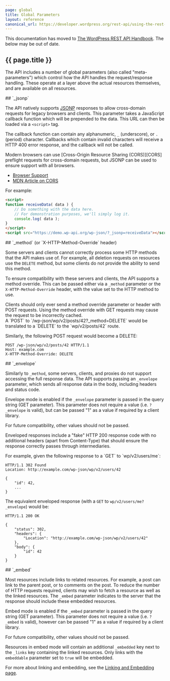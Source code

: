 ```yaml
---
page: global
title: Global Parameters
layout: reference
canonical_url: https://developer.wordpress.org/rest-api/using-the-rest-api/global-parameters/
---
```


<div class="warning">
This documentation has moved to <a href="https://developer.wordpress.org/rest-api/using-the-rest-api/global-parameters/">The WordPress REST API Handbook</a>. The below may be out of date.
</div>

<section class="route">
<div class="primary" markdown="1">
<h1>{{ page.title }}</h1>

The API includes a number of global parameters (also called "meta-parameters") which control how the API handles the request/response handling. These operate at a layer above the actual resources themselves, and are available on all resources.
</div>
</section>

<section class="route">
<div class="primary" markdown="1">
## `_jsonp`

The API natively supports [JSONP][] responses to allow cross-domain requests for legacy browsers and clients. This parameter takes a JavaScript callback function which will be prepended to the data. This URL can then be loaded via a `<script>` tag.

The callback function can contain any alphanumeric, `_` (underscore), or `.` (period) character. Callbacks which contain invalid characters will receive a HTTP 400 error response, and the callback will not be called.

<div class="note" markdown="1">
Modern browsers can use [Cross-Origin Resource Sharing (CORS)][CORS] preflight requests for cross-domain requests, but JSONP can be used to ensure support with all browsers.

* [Browser Support](http://caniuse.com/#feat=cors)
* [MDN Article on CORS](https://developer.mozilla.org/en-US/docs/Web/HTTP/Access_control_CORS)
</div>

[CORS]: https://en.wikipedia.org/wiki/Cross-origin_resource_sharing
[JSONP]: https://en.wikipedia.org/wiki/JSONP

</div>
<div class="secondary" markdown="1">

For example:

```html
<script>
function receiveData( data ) {
	// Do something with the data here.
	// For demonstration purposes, we'll simply log it.
	console.log( data );
}
</script>
<script src="https://demo.wp-api.org/wp-json/?_jsonp=receiveData"></script>
```
</div>
</section>

<section class="route">
<div class="primary" markdown="1">
## `_method` (or `X-HTTP-Method-Override` header)

Some servers and clients cannot correctly process some HTTP methods that the API makes use of. For example, all deletion requests on resources use the `DELETE` method, but some clients do not provide the ability to send this method.

To ensure compatibility with these servers and clients, the API supports a method override. This can be passed either via a `_method` parameter or the `X-HTTP-Method-Override` header, with the value set to the HTTP method to use.

<div class="note warning" markdown="1">
Clients should only ever send a method override parameter or header with POST requests. Using the method override with GET requests may cause the request to be incorrectly cached.
</div>
</div>
<div class="secondary" markdown="1">
A `POST` to `/wp-json/wp/v2/posts/42?_method=DELETE` would be translated to a `DELETE` to the `wp/v2/posts/42` route.

Similarly, the following POST request would become a DELETE:

```
POST /wp-json/wp/v2/posts/42 HTTP/1.1
Host: example.com
X-HTTP-Method-Override: DELETE
```
</div>
</section>


<section class="route">
<div class="primary" markdown="1">
## `_envelope`

Similarly to `_method`, some servers, clients, and proxies do not support accessing the full response data. The API supports passing an `_envelope` parameter, which sends all response data in the body, including headers and status code.

Envelope mode is enabled if the `_envelope` parameter is passed in the query string (GET parameter). This parameter does not require a value (i.e. `?_envelope` is valid), but can be passed "1" as a value if required by a client library.

<div class="note" markdown="1">
For future compatibility, other values should not be passed.
</div>

Enveloped responses include a "fake" HTTP 200 response code with no additional headers (apart from Content-Type) that should ensure the response correctly passes through intermediaries.
</div>

<div class="secondary" markdown="1">
For example, given the following response to a `GET` to `wp/v2/users/me`:

```
HTTP/1.1 302 Found
Location: http://example.com/wp-json/wp/v2/users/42

{
	"id": 42,
	...
}
```

The equivalent enveloped response (with a `GET` to `wp/v2/users/me?_envelope`) would be:

```
HTTP/1.1 200 OK

{
	"status": 302,
	"headers": {
		"Location": "http://example.com/wp-json/wp/v2/users/42"
	},
	"body": {
		"id": 42
	}
}
```
</div>
</section>

<section class="route">
<div class="primary" markdown="1">
## `_embed`

Most resources include links to related resources. For example, a post can link to the parent post, or to comments on the post. To reduce the number of HTTP requests required, clients may wish to fetch a resource as well as the linked resources. The `_embed` parameter indicates to the server that the response should include these embedded resources.

Embed mode is enabled if the `_embed` parameter is passed in the query string (GET parameter). This parameter does not require a value (i.e. `?_embed` is valid), however can be passed "1" as a value if required by a client library.

<div class="note" markdown="1">
For future compatibility, other values should not be passed.
</div>

Resources in embed mode will contain an additional `_embedded` key next to the `_links` key containing the linked resources. Only links with the `embeddable` parameter set to `true` will be embedded.

For more about linking and embedding, see the [Linking and Embedding page](links.html).
</div>
</section>
